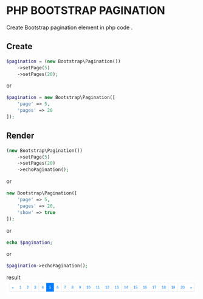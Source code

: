 # PHP BOOTSTRAP PAGINATION
Create Bootstrap pagination element in php code .

## Create 

```php
$pagination = (new Bootstrap\Pagination())
    ->setPage(5)
    ->setPages(20);
```
or

```php
$pagination = new Bootstrap\Pagination([
    'page' => 5,
    'pages' => 20
]);
```

## Render

```php
(new Bootstrap\Pagination())
    ->setPage(5)
    ->setPages(20)
    ->echoPagination();
```
or

```php
new Bootstrap\Pagination([
    'page' => 5,
    'pages' => 20,
    'show' => true
]);
```
or
```php
echo $pagination;
```
or
```php
$pagination->echoPagination();
```

result
![alt text](/img/example1.png)